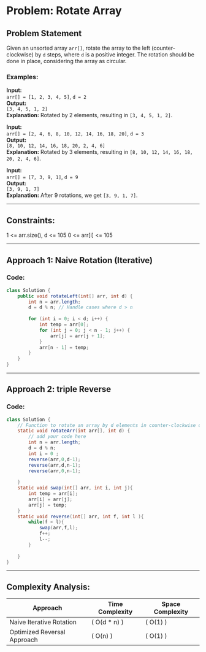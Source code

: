 # Problem: Rotate Array

## Problem Statement
Given an unsorted array `arr[]`, rotate the array to the left (counter-clockwise) by `d` steps, where `d` is a positive integer. The rotation should be done in place, considering the array as circular.

### Examples:

**Input:**  
`arr[] = [1, 2, 3, 4, 5]`, `d = 2`  
**Output:**  
`[3, 4, 5, 1, 2]`  
**Explanation:** Rotated by 2 elements, resulting in `[3, 4, 5, 1, 2]`.

**Input:**  
`arr[] = [2, 4, 6, 8, 10, 12, 14, 16, 18, 20]`, `d = 3`  
**Output:**  
`[8, 10, 12, 14, 16, 18, 20, 2, 4, 6]`  
**Explanation:** Rotated by 3 elements, resulting in `[8, 10, 12, 14, 16, 18, 20, 2, 4, 6]`.

**Input:**  
`arr[] = [7, 3, 9, 1]`, `d = 9`  
**Output:**  
`[3, 9, 1, 7]`  
**Explanation:** After 9 rotations, we get `[3, 9, 1, 7]`.

---

## Constraints:
1 <= arr.size(), d <= 105
0 <= arr[i] <= 105

---

## Approach 1: Naive Rotation (Iterative)
### Code:
```java
class Solution {
    public void rotateLeft(int[] arr, int d) {
        int n = arr.length;
        d = d % n; // Handle cases where d > n
        
        for (int i = 0; i < d; i++) {
            int temp = arr[0];
            for (int j = 0; j < n - 1; j++) {
                arr[j] = arr[j + 1];
            }
            arr[n - 1] = temp;
        }
    }
}
```
---

## Approach 2: triple Reverse
### Code:
```java
class Solution {
    // Function to rotate an array by d elements in counter-clockwise direction.
    static void rotateArr(int arr[], int d) {
        // add your code here
        int n = arr.length;
        d = d % n;
        int i = 0 ;
        reverse(arr,0,d-1);
        reverse(arr,d,n-1);
        reverse(arr,0,n-1);
        
    }
    static void swap(int[] arr, int i, int j){
        int temp = arr[i];
        arr[i] = arr[j];
        arr[j] = temp;
    }
    static void reverse(int[] arr, int f, int l ){
        while(f < l){
            swap(arr,f,l);
            f++;
            l--;
        }
        
    }
}
```
---
## Complexity Analysis:

| **Approach**                  | **Time Complexity** | **Space Complexity** |
|-------------------------------|----------------------|-----------------------|
| Naive Iterative Rotation       | \( O(d * n) \)  | \( O(1) \)            |
| Optimized Reversal Approach    | \( O(n) \)           | \( O(1) \)            |




